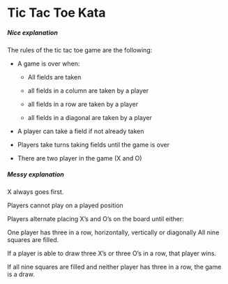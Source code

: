 # Tic Tac Toe Kata

##### Nice explanation 

The rules of the tic tac toe game are the following:

- A game is over when: 
    * All fields are taken

    * all fields in a column are taken by a player
    
    * all fields in a row are taken by a player
    
    * all fields in a diagonal are taken by a player

- A player can take a field if not already taken
- Players take turns taking fields until the game is over
- There are two player in the game (X and O)

##### Messy explanation

X always goes first.

Players cannot play on a played position

Players alternate placing X’s and O’s on the board until either:

One player has three in a row, horizontally, vertically or diagonally
All nine squares are filled.

If a player is able to draw three X’s or three O’s in a row, that player wins.

If all nine squares are filled and neither player has three in a row, the game is a draw.